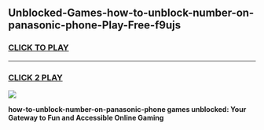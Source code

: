 
## Unblocked-Games-how-to-unblock-number-on-panasonic-phone-Play-Free-f9ujs
<h3>
<a href="https://premium76.site?title=how-to-unblock-number-on-panasonic-phone&ref=20M">CLICK TO PLAY</a></h3>
<hr>

<h3>
<a href="https://premium76.site?title=how-to-unblock-number-on-panasonic-phone&ref=20M">CLICK 2 PLAY</a>
  
</h3>

<a href="https://premium76.site?title=how-to-unblock-number-on-panasonic-phone&ref=19M"><img src="https://clearcache.store/games.png"></a>


**how-to-unblock-number-on-panasonic-phone games unblocked: Your Gateway to Fun and Accessible Online Gaming**
